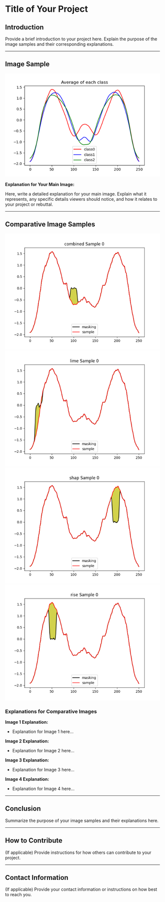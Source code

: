 # Title of Your Project

## Introduction

Provide a brief introduction to your project here. Explain the purpose of the image samples and their corresponding explanations.

---

## Image Sample

![Alt text for your main image](Explanation_Samples/arrowhead/Avg.png)

**Explanation for Your Main Image:**

Here, write a detailed explanation for your main image. Explain what it represents, any specific details viewers should notice, and how it relates to your project or rebuttal.

---

## Comparative Image Samples

<p float="left">
  <img src="Explanation_Samples/arrowhead/combined_0.png" />
  <img src="Explanation_Samples/arrowhead/lime_0.png" />
  <img src="Explanation_Samples/arrowhead/shap_0.png" />
  <img src="Explanation_Samples/arrowhead/rise_0.png" />
</p>

### Explanations for Comparative Images

**Image 1 Explanation:**

- Explanation for Image 1 here...

**Image 2 Explanation:**

- Explanation for Image 2 here...

**Image 3 Explanation:**

- Explanation for Image 3 here...

**Image 4 Explanation:**

- Explanation for Image 4 here...

---

## Conclusion

Summarize the purpose of your image samples and their explanations here.

---

## How to Contribute

(If applicable) Provide instructions for how others can contribute to your project.

---

## Contact Information

(If applicable) Provide your contact information or instructions on how best to reach you.
